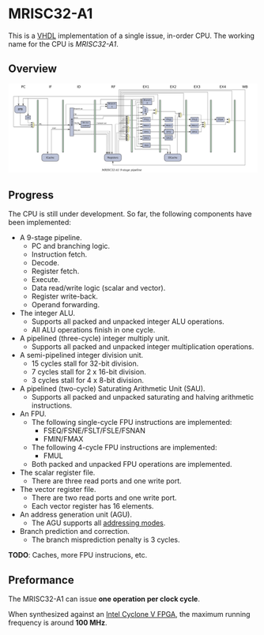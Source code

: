 # MRISC32-A1

This is a [VHDL](https://en.wikipedia.org/wiki/VHDL) implementation of a single issue, in-order CPU. The working name for the CPU is *MRISC32-A1*.

## Overview

![MRISC32-A1 pipleine](mrisc32-a1-pipeline.png)

## Progress

The CPU is still under development. So far, the following components have been implemented:

* A 9-stage pipeline.
  - PC and branching logic.
  - Instruction fetch.
  - Decode.
  - Register fetch.
  - Execute.
  - Data read/write logic (scalar and vector).
  - Register write-back.
  - Operand forwarding.
* The integer ALU.
  - Supports all packed and unpacked integer ALU operations.
  - All ALU operations finish in one cycle.
* A pipelined (three-cycle) integer multiply unit.
  - Supports all packed and unpacked integer multiplication operations.
* A semi-pipelined integer division unit.
  - 15 cycles stall for 32-bit division.
  - 7 cycles stall for 2 x 16-bit division.
  - 3 cycles stall for 4 x 8-bit division.
* A pipelined (two-cycle) Saturating Arithmetic Unit (SAU).
  - Supports all packed and unpacked saturating and halving arithmetic instructions.
* An FPU.
  - The following single-cycle FPU instructions are implemented:
    - FSEQ/FSNE/FSLT/FSLE/FSNAN
    - FMIN/FMAX
  - The following 4-cycle FPU instructions are implemented:
    - FMUL
  - Both packed and unpacked FPU operations are implemented.
* The scalar register file.
  - There are three read ports and one write port.
* The vector register file.
  - There are two read ports and one write port.
  - Each vector register has 16 elements.
* An address generation unit (AGU).
  - The AGU supports all [addressing modes](../../doc/AddressingModes.md).
* Branch prediction and correction.
  - The branch misprediction penalty is 3 cycles.

**TODO**: Caches, more FPU instrucions, etc.

## Preformance

The MRISC32-A1 can issue **one operation per clock cycle**.

When synthesized against an [Intel Cyclone V FPGA](https://www.intel.com/content/www/us/en/products/programmable/fpga/cyclone-v.html), the maximum running frequency is around **100 MHz**.

